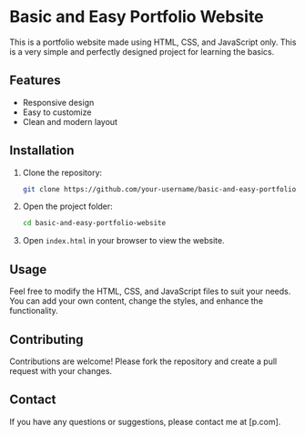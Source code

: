 # Basic and Easy Portfolio Website

This is a portfolio website made using HTML, CSS, and JavaScript only. This is a very simple and perfectly designed project for learning the basics.

## Features

- Responsive design
- Easy to customize
- Clean and modern layout

## Installation

1. Clone the repository:
    ```bash
    git clone https://github.com/your-username/basic-and-easy-portfolio-website.git
    ```
2. Open the project folder:
    ```bash
    cd basic-and-easy-portfolio-website
    ```
3. Open `index.html` in your browser to view the website.

## Usage

Feel free to modify the HTML, CSS, and JavaScript files to suit your needs. You can add your own content, change the styles, and enhance the functionality.

## Contributing

Contributions are welcome! Please fork the repository and create a pull request with your changes.


## Contact

If you have any questions or suggestions, please contact me at [p.com].

